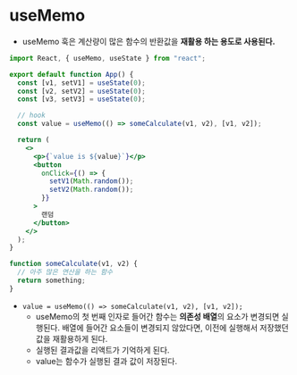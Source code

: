 # useMemo

- useMemo 훅은 계산량이 많은 함수의 반환값을 **재활용 하는 용도로 사용된다.**

```jsx
import React, { useMemo, useState } from "react";

export default function App() {
  const [v1, setV1] = useState(0);
  const [v2, setV2] = useState(0);
  const [v3, setV3] = useState(0);

  // hook
  const value = useMemo(() => someCalculate(v1, v2), [v1, v2]);

  return (
    <>
      <p>{`value is ${value}`}</p>
      <button
        onClick={() => {
          setV1(Math.random());
          setV2(Math.random());
        }}
      >
        랜덤
      </button>
    </>
  );
}

function someCalculate(v1, v2) {
  // 아주 많은 연산을 하는 함수
  return something;
}
```

- `value = useMemo(() => someCalculate(v1, v2), [v1, v2]);`
  - useMemo의 첫 번째 인자로 들어간 함수는 **의존성 배열**의 요소가 변경되면 실행된다. 배열에 들어간 요소들이 변경되지 않았다면, 이전에 실행해서 저장했던 값을 재활용하게 된다.
  - 실행된 결과값을 리액트가 기억하게 된다.
  - value는 함수가 실행된 결과 값이 저장된다.
